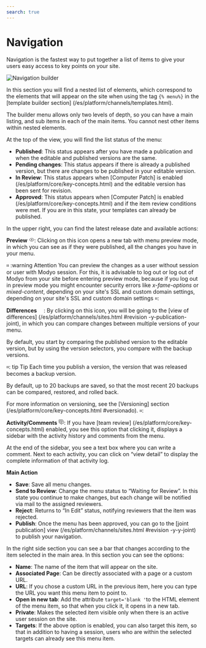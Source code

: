 ```yaml
---
search: true
---
```


# Navigation

Navigation is the fastest way to put together a list of items to give your users easy access to key points on your site. 

![Navigation builder](/assets/img/platform/navigation-builder.png)

In this section you will find a nested list of elements, which correspond to the elements that will appear on the site when using the tag <span v-pre> `{% menu%}` </span> in the [template builder section] (/es/platform/channels/templates.html).

The builder menu allows only two levels of depth, so you can have a main listing, and sub items in each of the main items. You cannot nest other items within nested elements. 

At the top of the view, you will find the list status of the menu:

- **Published**: This status appears after you have made a publication and when the editable and published versions are the same.
- **Pending changes**: This status appears if there is already a published version, but there are changes to be published in your editable version.
- **In Review**: This status appears when [Computer Patch] is enabled (/es/platform/core/key-concepts.html) and the editable version has been sent for revision.
- **Approved**: This status appears when [Computer Patch] is enabled (/es/platform/core/key-concepts.html) and if the item review conditions were met. If you are in this state, your templates can already be published.

In the upper right, you can find the latest release date and available actions:

**Preview** <svg xmlns="http://www.w3.org/2000/svg" xmlns:xlink="http://www.w3.org/1999/xlink" aria-hidden="true" focusable="false" width="1em" height="1em" style="-ms-transform: rotate(360deg); -webkit-transform: rotate(360deg); transform: rotate(360deg);" preserveAspectRatio="xMidYMid meet" viewBox="0 0 24 24"> <path d="M12 9a3 3 0 0 1 3 3a3 3 0 0 1-3 3a3 3 0 0 1-3-3a3 3 0 0 1 3-3m0-4.5c5 0 9.27 3.11 11 7.5c-1.73 4.39-6 7.5-11 7.5S2.73 16.39 1 12c1.73-4.39 6-7.5 11-7.5M3.18 12a9.821 9.821 0 0 0 17.64 0a9.821 9.821 0 0 0-17.64 0z" fill="#626262"/> <rect x="0" y="0" width="24" height="24" fill="rgba(0, 0, 0, 0)" /> </svg>: Clicking on this icon opens a new tab with menu preview mode, in which you can see as if they were published, all the changes you have in your menu.

። :warning Attention
You can preview the changes as a user without session or user with Modyo session. For this, it is advisable to log out or log out of Modyo from your site before entering preview mode, because if you log out in preview mode you might encounter security errors like _x-fame-options_ or _mixed-content_, depending on your site's SSL and custom domain settings, depending on your site's SSL and custom domain settings
።:

**Differences** <svg xmlns="http://www.w3.org/2000/svg" xmlns:xlink="http://www.w3.org/1999/xlink" aria-hidden="true" focusable="false" width="1em" height="1em" style="-ms-transform: rotate(360deg); -webkit-transform: rotate(360deg); transform: rotate(360deg);" preserveAspectRatio="xMidYMid meet" viewBox="0 0 24 24"> a0584318e494444dz0 </svg>: By clicking on this icon, you will be going to the [view of differences] (/es/platform/channels/sites.html #revision -y-publication-joint), in which you can compare changes between multiple versions of your menu.

By default, you start by comparing the published version to the editable version, but by using the version selectors, you compare with the backup versions.

።: tip Tip
Each time you publish a version, the version that was released becomes a backup version. 

By default, up to 20 backups are saved, so that the most recent 20 backups can be compared, restored, and rolled back. 

For more information on versioning, see the [Versioning] section (/es/platform/core/key-concepts.html #versionado).
።:

**Activity/Comments** <svg xmlns="http://www.w3.org/2000/svg" xmlns:xlink="http://www.w3.org/1999/xlink" aria-hidden="true" focusable="false" width="1em" height="1em" style="-ms-transform: rotate(360deg); -webkit-transform: rotate(360deg); transform: rotate(360deg);" preserveAspectRatio="xMidYMid meet" viewBox="0 0 24 24"> <path d="M12 23a1 1 0 0 1-1-1v-3H7a2 2 0 0 1-2-2V7a2 2 0 0 1 2-2h14a2 2 0 0 1 2 2v10a2 2 0 0 1-2 2h-4.1l-3.7 3.71c-.2.18-.44.29-.7.29H12m1-6v3.08L16.08 17H21V7H7v10h6M3 15H1V3a2 2 0 0 1 2-2h16v2H3v12m6-6h10v2H9V9m0 4h8v2H9v-2z" fill="#626262"/> <rect x="0" y="0" width="24" height="24" fill="rgba(0, 0, 0, 0)" /> </svg>: If you have [team review] (/es/platform/core/key-concepts.html) enabled, you see this option that clicking it, displays a sidebar with the activity history and comments from the menu. 

At the end of the sidebar, you see a text box where you can write a comment. Next to each activity, you can click on “view detail” to display the complete information of that activity log.

**Main Action**

- **Save**: Save all menu changes.
- **Send to Review**: Change the menu status to “Waiting for Review”. In this state you continue to make changes, but each change will be notified via mail to the assigned reviewers.
- **Reject**: Returns to “In Edit” status, notifying reviewers that the item was rejected.
- **Publish**: Once the menu has been approved, you can go to the [joint publication] view (/es/platform/channels/sites.html #revision -y-y-joint) to publish your navigation.

In the right side section you can see a bar that changes according to the item selected in the main area. In this section you can see the options:

- **Name**: The name of the item that will appear on the site.
- **Associated Page**: Can be directly associated with a page or a custom URL.
- **URL**: If you chose a custom URL in the previous item, here you can type the URL you want this menu item to point to.
- **Open in new tab**: Add the attribute `target='blank '`to the HTML element of the menu item, so that when you click it, it opens in a new tab.
- **Private**: Makes the selected item visible only when there is an active user session on the site.
- **Targets**: If the above option is enabled, you can also target this item, so that in addition to having a session, users who are within the selected targets can already see this menu item.
